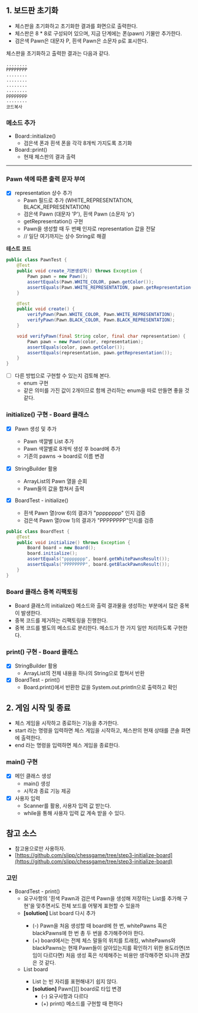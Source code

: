 ## 1. 보드판 초기화

- 체스판을 초기화하고 초기화한 결과를 화면으로 출력한다.
- 체스판은 8 * 8로 구성되어 있으며, 지금 단계에는 폰(pawn) 기물만 추가한다.
- 검은색 Pawn은 대문자 P, 흰색 Pawn은 소문자 p로 표시한다.

체스판을 초기화하고 출력한 결과는 다음과 같다.

```
........
PPPPPPPP
........
........
........
........
pppppppp
........
코드복사
```

### **메소드 추가**

- Board::initialize()
    - 검은색 폰과 흰색 폰을 각각 8개씩 가지도록 초기화
- Board::print()
    - 현재 체스판의 결과 출력

---

### **Pawn 색에 따른 출력 문자 부여**

- [X] representation 상수 추가
    - Pawn 필드로 추가 (WHITE_REPRESENTATION, BLACK_REPRESENTATION)
    - 검은색 Pawn (대문자 'P'), 흰색 Pawn (소문자 'p')
    - getRepresentation() 구현
    - Pawn을 생성할 때 두 번째 인자로 representation 값을 전달
    - // 일단 여기까지는 상수 String로 해결

**테스트 코드**

```java
public class PawnTest {
    @Test
    public void create_기본생성자() throws Exception {
        Pawn pawn = new Pawn();
        assertEquals(Pawn.WHITE_COLOR, pawn.getColor());
        assertEquals(Pawn.WHITE_REPRESENTATION, pawn.getRepresentation());
    }

    @Test
    public void create() {
        verifyPawn(Pawn.WHITE_COLOR, Pawn.WHITE_REPRESENTATION);
        verifyPawn(Pawn.BLACK_COLOR, Pawn.BLACK_REPRESENTATION);
    }

    void verifyPawn(final String color, final char representation) {
        Pawn pawn = new Pawn(color, representation);
        assertEquals(color, pawn.getColor());
        assertEquals(representation, pawn.getRepresentation());
    }
}
```

- [ ]  다른 방법으로 구현할 수 있는지 검토해 본다.
    - enum 구현
    - 같은 의미를 가진 값이 2개이므로 함께 관리하는 enum을 따로 만들면 좋을 것 같다.

### **initialize() 구현 -** Board 클래스

- [X]  Pawn 생성 및 추가
    - Pawn 색깔별 List 추가
    - Pawn 색깔별로 8개씩 생성 후 board에 추가
    - 기존의 pawns → board로 이름 변경

- [X] StringBuilder 활용
    - ArrayList의 Pawn 열을 순회
    - Pawn들의 값을 합쳐서 출력

- [X]  BoardTest - initialize()
    - 흰색 Pawn 열(row 6)의 결과가 "pppppppp" 인지 검증
    - 검은색 Pawn 열(row 1)의 결과가 "PPPPPPPP"인지를 검증

```java
public class BoardTest {
    @Test
    public void initialize() throws Exception {
        Board board = new Board();
        board.initialize();
        assertEquals("pppppppp", board.getWhitePawnsResult());
        assertEquals("PPPPPPPP", board.getBlackPawnsResult());
    }
}
```

### **Board 클래스 중복 리팩토링**

- Board 클래스의 initialize() 메소드와 출력 결과물을 생성하는 부분에서 많은 중복이 발생한다.
- 중복 코드를 제거하는 리팩토링을 진행한다.
- 중복 코드를 별도의 메소드로 분리한다. 메소드가 한 가지 일만 처리하도록 구현한다.

### **print() 구현 -** Board 클래스

- [X] StringBuilder 활용
    - ArrayList의 전체 내용을 하나의 String으로 합쳐서 반환
- [X] BoardTest - print()
    - Board.print()에서 반환한 값을 System.out.println으로 출력하고 확인

## **2. 게임 시작 및 종료**

- 체스 게임을 시작하고 종료하는 기능을 추가한다.
- start 라는 명령을 입력하면 체스 게임을 시작하고, 체스판의 현재 상태를 콘솔 화면에 출력한다.
- end 라는 명령을 입력하면 체스 게임을 종료한다.

### **main() 구현**

- [X] 메인 클래스 생성
    - main() 생성
    - 시작과 종료 기능 제공
- [X] 사용자 입력
    - Scanner를 활용, 사용자 입력 값 받는다.
    - while을 통해 사용자 입력 값 계속 받을 수 있다.

## **참고 소스**

- 참고용으로만 사용하자.
- [https://github.com/slipp/chessgame/tree/step3-initialize-board](https://github.com/slipp/chessgame/tree/step3-initialize-board)

### **고민**

- BoardTest - print()
    - 요구사항의 '흰색 Pawn과 검은색 Pawn을 생성해 저장하는 List를 추가해 구현'을 맞추면서도 전체 보드를 어떻게 표현할 수 있을까
    - **[solution]** List<Pawn> board 다시 추가
        - (-) Pawn을 처음 생성할 때 board에 한 번, whitePawns 혹은 blackPawns에 한 번 총 두 번을 추가해주어야 한다.
        - (+) board에서는 전체 체스 말들의 위치를 트래킹, whitePawns와 blackPawns는 현재 Pawn들이 살아있는지를 확인하기 위한 용도라면(쓰임이 다르다면) 처음 생성 혹은 삭제해주는
          비용만 생각해주면 되니까 괜찮은 것 같다.
    - List<Pawn> board
        - List<Pawn> 는 빈 자리를 표현해내기 쉽지 않다.
        - **[solution]** Pawn[][] board로 타입 변경
            - (-) 요구사항과 다르다
            - (+) print() 메소드를 구현할 때 편하다
    
    
